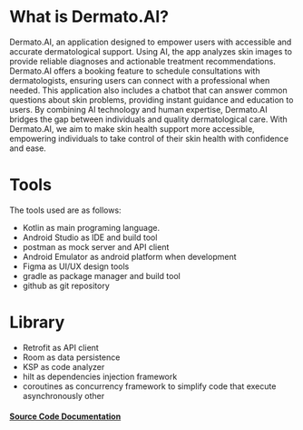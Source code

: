 # What is Dermato.AI?
Dermato.AI, an application designed to empower users with accessible and accurate dermatological support. Using AI, the app analyzes skin images to provide reliable diagnoses and actionable treatment recommendations. Dermato.AI offers a booking feature to schedule consultations with dermatologists, ensuring users can connect with a professional when needed. This application also includes a chatbot that can answer common questions about skin problems, providing instant guidance and education to users. By combining AI technology and human expertise, Dermato.AI bridges the gap between individuals and quality dermatological care. With Dermato.AI, we aim to make skin health support more accessible, empowering individuals to take control of their skin health with confidence and ease.<br>
# Tools
The tools used are as follows:
- Kotlin as main programing language.
- Android Studio as IDE and build tool
- postman as mock server and API client
- Android Emulator as android platform when development
- Figma as UI/UX design tools
- gradle as package manager and build tool
- github as git repository
# Library
- Retrofit as API client
- Room as data persistence
- KSP as code analyzer
- hilt as dependencies injection framework
- coroutines as concurrency  framework to simplify code that execute asynchronously
other


#### [Source Code Documentation](https://dermatoai.github.io/Dermato.AI-MD/index.html) 
